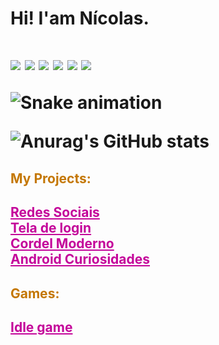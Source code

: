 <h1>Hi! I'am Nícolas.<h1>

<img src="https://img.shields.io/badge/Gmail-D14836?style=for-the-badge&logo=gmail&logoColor=white">
<img src="https://img.shields.io/badge/LinkedIn-0077B5?style=for-the-badge&logo=linkedin&logoColor=white">
<img src="https://img.shields.io/badge/Python-14354C?style=for-the-badge&logo=python&logoColor=white">
<img src="https://img.shields.io/badge/JavaScript-F7DF1E?style=for-the-badge&logo=javascript&logoColor=black">
<img src="https://img.shields.io/badge/HTML5-E34F26?style=for-the-badge&logo=html5&logoColor=white">
<img src="https://img.shields.io/badge/CSS3-1572B6?style=for-the-badge&logo=css3&logoColor=white">

![Snake animation](.github/workflows/main.yml)

![Anurag's GitHub stats](https://github-readme-stats.vercel.app/api?username=nogc1&show_icons=true&theme=synthwave)

<h2 style="color: rgb(196, 119, 4);">My Projects:<h2>

<a href="https://nogc1.github.io/Projeto-Social/" style="color: rgb(196, 4, 154);">Redes Sociais</a> <br>
<a href="https://nogc1.github.io/projeto-login/" style="color: rgb(196, 4, 154)">Tela de login</a> <br>
<a href="https://nogc1.github.io/projeto-cordel/" style="color: rgb(196, 4, 154)">Cordel Moderno</a> <br>
<a href="https://nogc1.github.io/projeto-android/" style="color: rgb(196, 4, 154)">Android Curiosidades</a> 

<h2 style="color: rgb(196, 119, 4);">Games:<h2>

<a href="https://nogc1.github.io/mini-jogo-idle/" target="_blank" rel="noopener noreferrer" style="color: rgb(196, 4, 154)">Idle game</a>
